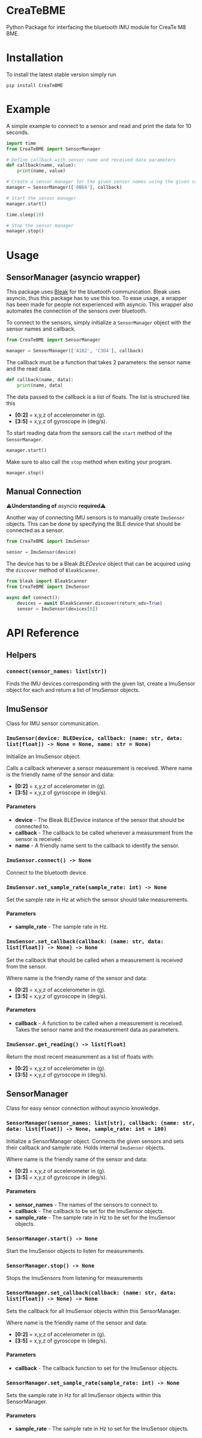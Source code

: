 # CreaTeBME
Python Package for interfacing the bluetooth IMU module for CreaTe M8 BME.

# Installation
To install the latest stable version simply run
```shell
pip install CreaTeBME
```

# Example
A simple example to connect to a sensor and read and print the data for 10 seconds.
```python
import time
from CreaTeBME import SensorManager

# Define callback with sensor name and received data parameters
def callback(name, value):
    print(name, value)

# Create a sensor manager for the given sensor names using the given callback
manager = SensorManager(['0BE6'], callback)

# Start the sensor manager
manager.start()

time.sleep(10)

# Stop the sensor manager
manager.stop()
```

# Usage

## SensorManager (asyncio wrapper)
This package uses [Bleak](https://github.com/hbldh/bleak) for the bluetooth communication.
Bleak uses asyncio, thus this package has to use this too.
To ease usage, a wrapper has been made for people not experienced with asyncio.
This wrapper also automates the connection of the sensors over bluetooth.

To connect to the sensors, simply initialize a `SensorManager` object with the sensor names and callback.
```python
from CreaTeBME import SensorManager

manager = SensorManager(['A1B2', 'C3D4'], callback)
```

The callback must be a function that takes 2 parameters: the sensor name and the read data.
```python
def callback(name, data):
    print(name, data)
```

The data passed to the callback is a list of floats.
The list is structured like this
- **[0:2]** = x,y,z of accelerometer in (g).
- **[3:5]** = x,y,z of gyroscope in (deg/s).

To start reading data from the sensors call the `start` method of the `SensorManager`.
```python
manager.start()
```

Make sure to also call the `stop` method when exiting your program.
```python
manager.stop()
```
## Manual Connection
⚠️**Understanding of** asyncio **required**⚠️

Another way of connecting IMU sensors is to manually create `ImuSensor` objects.
This can be done by specifying the BLE device that should be connected as a sensor.
```python
from CreaTeBME import ImuSensor

sensor = ImuSensor(device)
```

The device has to be a Bleak _BLEDevice_ object that can be acquired using the `discover` method of `BleakScanner`.
```python
from bleak import BleakScanner
from CreaTeBME import ImuSensor

async def connect():
    devices = await BleakScanner.discover(return_adv=True)
    sensor = ImuSensor(devices[0])
```

# API Reference

## Helpers

### `connect(sensor_names: list[str])`

Finds the IMU devices corresponding with the given list, create a ImuSensor object for each and return a list of ImuSensor objects.

## ImuSensor

Class for IMU sensor communication.

### `ImuSensor(device: BLEDevice, callback: (name: str, data: list[float]) -> None = None, name: str = None)`

Initialize an ImuSensor object.

Calls a callback whenever a sensor measurement is received.
Where name is the friendly name of the sensor and data:
- **[0:2]** = x,y,z of accelerometer in (g).
- **[3:5]** = x,y,z of gyroscope in (deg/s).

#### Parameters

- **device** - The Bleak BLEDevice instance of the sensor that should be connected to.
- **callback** - The callback to be called whenever a measurement from the sensor is received.
- **name** - A friendly name sent to the callback to identify the sensor.

### `ImuSensor.connect() -> None`

Connect to the bluetooth device

### `ImuSensor.set_sample_rate(sample_rate: int) -> None`

Set the sample rate in Hz at which the sensor should take measurements.

#### Parameters

- **sample_rate** - The sample rate in Hz.

### `ImuSensor.set_callback(callback: (name: str, data: list[float]) -> None) -> None`

Set the callback that should be called when a measurement is received from the sensor.

Where name is the friendly name of the sensor and data:
- **[0:2]** = x,y,z of accelerometer in (g).
- **[3:5]** = x,y,z of gyroscope in (deg/s).

#### Parameters

- **callback** - A function to be called when a measurement is received. Takes the sensor name and the measurement data as parameters.

### `ImuSensor.get_reading() -> list[float]`

Return the most recent measurement as a list of floats with:
- **[0:2]** = x,y,z of accelerometer in (g).
- **[3:5]** = x,y,z of gyroscope in (deg/s).

## SensorManager
Class for easy sensor connection without asyncio knowledge.

### `SensorManager(sensor_names: list[str], callback: (name: str, data: list[float]) -> None, sample_rate: int = 100)`

Initialize a SensorManager object.
Connects the given sensors and sets their callback and sample rate.
Holds internal `ImuSensor` objects.

Where name is the friendly name of the sensor and data:
- **[0:2]** = x,y,z of accelerometer in (g).
- **[3:5]** = x,y,z of gyroscope in (deg/s).

#### Parameters

- **sensor_names** - The names of the sensors to connect to.
- **callback** - The callback to be set for the ImuSensor objects.
- **sample_rate** - The sample rate in Hz to be set for the ImuSensor objects.

### `SensorManager.start() -> None`

Start the ImuSensor objects to listen for measurements.

### `SensorManager.stop() -> None`

Stops the ImuSensors from listening for measurements

### `SensorManager.set_callback(callback: (name: str, data: list[float]) -> None) -> None`

Sets the callback for all ImuSensor objects within this SensorManager.

Where name is the friendly name of the sensor and data:
- **[0:2]** = x,y,z of accelerometer in (g).
- **[3:5]** = x,y,z of gyroscope in (deg/s).

#### Parameters

- **callback** - The callback function to set for the ImuSensor objects.

### `SensorManager.set_sample_rate(sample_rate: int) -> None`

Sets the sample rate in Hz for all ImuSensor objects within this SensorManager.

#### Parameters

- **sample_rate** - The sample rate in Hz to set for the ImuSensor objects.